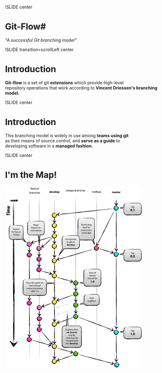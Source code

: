 !SLIDE center
# Git-Flow#

*"A successful Git branching model"*

!SLIDE transition=scrollLeft center

# Introduction #

**Git-flow** is a set of git **extensions** which provide high-level<br />
repository operations that work according to **Vincent Driessen's branching model.**

!SLIDE center

# Introduction #

This branching model is widely in use among **teams using git** <br />
as their means of source control, and **serve as a guide** to <br />
developing software in a **managed fashion.**

!SLIDE center

# I'm the Map! #

![I'm the Map!](git_branching_model.png)
